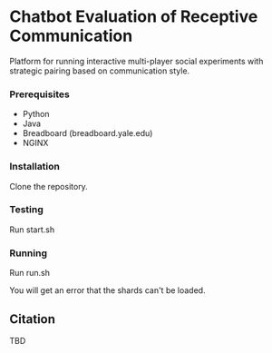 # Chatbot Evaluation of Receptive Communication

Platform for running interactive multi-player social experiments with strategic pairing based on communication style.

### Prerequisites

- Python
- Java
- Breadboard (breadboard.yale.edu)
- NGINX

### Installation

Clone the repository.

### Testing

Run start.sh

### Running

Run run.sh

You will get an error that the shards can't be loaded.

## Citation

TBD